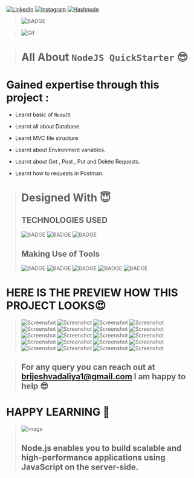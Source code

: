 
<!-- Social Links -->

[![LinkedIn][linkedin-shield]][linkedin-url]
[![Instagram][instagram-shield]][instagram-url]
[![Hashnode][hashnode-shield]][hashnode-url]

>![BADGE](https://img.shields.io/badge/MADE%20WITH%20FUN%20BY-BRIJESH%20VADALIA-blue)


> ![Gif](https://living.acg.aaa.com/content/dam/aaa-living/devtest/what-is-two-factor-authentication.gif)



> # All About `NodeJS QuickStarter` 😎

# **Gained expertise through this project :**

- Learnt basic of `NodeJS`

- Learnt all about Database.

- Learnt MVC file structure.

- Learnt about Environment variables.

- Learnt about Get , Post , Put and Delete Requests.

- Learnt how to requests in Postman.

># Designed With 😇
>## TECHNOLOGIES USED 
> ![BADGE](https://img.shields.io/badge/JAVASCRIPT-JAVASCRIPT-yellow)
> ![BADGE](https://img.shields.io/badge/NODEJS-NODEJS-yellow)
> ![BADGE](https://img.shields.io/badge/EXPRESSJS-EXPRESSJS-blue)
>## Making Use of Tools
>![BADGE](https://img.shields.io/badge/GOOGLE-CHROME-blue)
>![BADGE](https://img.shields.io/badge/GIT-HUB-lightgrey)
>![BADGE](https://img.shields.io/badge/VS-CODE-blue)
>![BADGE](https://img.shields.io/badge/GIT-GIT-orange)
>![BADGE](https://img.shields.io/badge/POSTMAN-POSTMAN-red)

# HERE IS THE PREVIEW HOW THIS PROJECT LOOKS😍
>![Screenshot](./screenshots/screenshot-1.png)
>![Screenshot](./screenshots/screenshot-2.png)
>![Screenshot](./screenshots/screenshot-3.png)
>![Screenshot](./screenshots/screenshot-4.png)
>![Screenshot](./screenshots/screenshot-5.png)
>![Screenshot](./screenshots/screenshot-6.png)
>![Screenshot](./screenshots/screenshot-7.png)
>![Screenshot](./screenshots/screenshot-8.png)
>![Screenshot](./screenshots/screenshot-9.png)
>![Screenshot](./screenshots/screenshot-10.png)
>![Screenshot](./screenshots/screenshot-11.png)
>![Screenshot](./screenshots/screenshot-12.png)
>![Screenshot](./screenshots/screenshot-13.png)
>![Screenshot](./screenshots/screenshot-14.png)
>![Screenshot](./screenshots/screenshot-15.png)
>![Screenshot](./screenshots/screenshot-16.png)
>![Screenshot](./screenshots/screenshot-17.png)
>![Screenshot](./screenshots/screenshot-18.png)
>![Screenshot](./screenshots/screenshot-19.png)
>![Screenshot](./screenshots/screenshot-20.png)



>## For any query you can reach out at brijeshvadaliya1@gmail.com I am happy to help 😎

# HAPPY LEARNING 🤩
>![image](https://raw.githubusercontent.com/ikeyurp/ikeyurp/master/src/Comp-Man.gif)
>## Node.js enables you to build scalable and high-performance applications using JavaScript on the server-side.








<!-- Linkedin -->

[linkedin-shield]: https://img.shields.io/badge/-LinkedIn-black.svg?style=for-the-badge&logo=linkedin&colorB=0B5FBB
[linkedin-url]: https://www.linkedin.com/in/brijesh-vadaliya-16b3a2202/

<!-- Instagram -->

[instagram-shield]: https://img.shields.io/badge/Instagram-%23E4405F.svg?style=for-the-badge&logo=Instagram&logoColor=white
[instagram-url]: https://www.instagram.com/brijesh_vadaliya_8128/


<!-- Hashnode -->

[hashnode-shield]: https://img.shields.io/badge/Hashnode-2962FF?style=for-the-badge&logo=hashnode&logoColor=white
[hashnode-url]: https://brijeshvadaliya8128.hashnode.dev/




